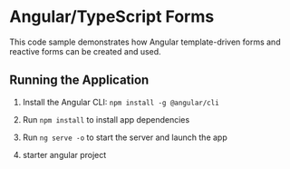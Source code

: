 # Angular/TypeScript Forms

This code sample demonstrates how Angular template-driven forms and 
reactive forms can be created and used.

## Running the Application

1. Install the Angular CLI: `npm install -g @angular/cli`

1. Run `npm install` to install app dependencies

1. Run `ng serve -o` to start the server and launch the app

1. starter angular project
